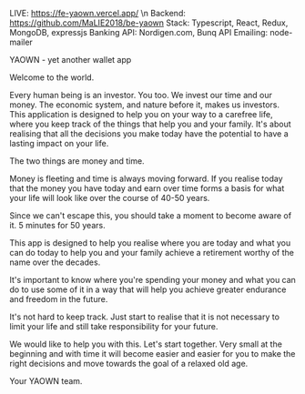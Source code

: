 LIVE: https://fe-yaown.vercel.app/ \n
Backend: https://github.com/MaLIE2018/be-yaown
Stack: Typescript, React, Redux, MongoDB, expressjs
Banking API: Nordigen.com, Bunq API
Emailing: node-mailer

YAOWN - yet another wallet app

Welcome to the world.

Every human being is an investor. You too. We invest our time and our money. The economic system, and nature before it, makes us investors.
This application is designed to help you on your way to a carefree life, where you keep track of the things that help you and your family.
It's about realising that all the decisions you make today have the potential to have a lasting impact on your life.

The two things are money and time.

Money is fleeting and time is always moving forward. If you realise today that the money you have today and earn over time forms a basis for what your life will look like over the course of 40-50 years.

Since we can't escape this, you should take a moment to become aware of it. 5 minutes for 50 years.

This app is designed to help you realise where you are today and what you can do today to help you and your family achieve a retirement worthy of the name over the decades.

It's important to know where you're spending your money and what you can do to use some of it in a way that will help you achieve greater endurance and freedom in the future.

It's not hard to keep track. Just start to realise that it is not necessary to limit your life and still take responsibility for your future.

We would like to help you with this. Let's start together. Very small at the beginning and with time it will become easier and easier for you to make the right decisions and move towards the goal of a relaxed old age.

Your YAOWN team.
